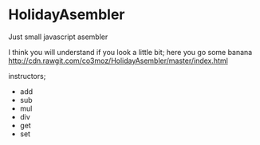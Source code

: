 # HolidayAsembler
Just small javascript asembler

I think you will understand if you look a little bit; here you go some banana
http://cdn.rawgit.com/co3moz/HolidayAsembler/master/index.html

instructors;
* add
* sub
* mul
* div
* get
* set
